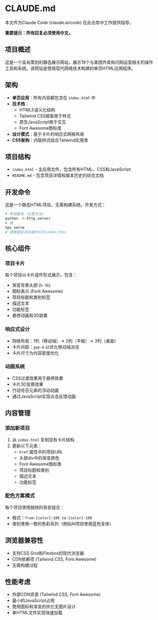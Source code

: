 # CLAUDE.md

本文件为Claude Code (claude.ai/code) 在此仓库中工作提供指导。

**重要提示：所有回复必须使用中文。**

## 项目概述

这是一个呈尚策划的静态展示网站，展示19个与美团外卖和闪购运营相关的操作工具和系统。该网站是使用现代网络技术构建的单页HTML应用程序。

## 架构

- **单页应用**：所有内容都包含在 `index.html` 中
- **技术栈**：
  - HTML5语义化结构
  - Tailwind CSS框架用于样式
  - 原生JavaScript用于交互
  - Font Awesome图标库
- **设计模式**：基于卡片的响应式网格布局
- **CSS架构**：内联样式结合Tailwind实用类

## 项目结构

- `index.html` - 主应用文件，包含所有HTML、CSS和JavaScript
- `README.md` - 包含项目详情和版本历史的综合文档

## 开发命令

这是一个静态HTML项目，无需构建系统。开发方式：

```bash
# 本地服务（任意方法）
python -m http.server
# 或
npx serve
# 或直接在浏览器中打开index.html
```

## 核心组件

### 项目卡片
每个项目以卡片组件形式展示，包含：
- 渐变背景头部 (`h-36`)
- 图标表示 (Font Awesome)
- 项目标题和类别标签
- 描述文本
- 功能标签
- 悬停动画和3D效果

### 响应式设计
- 网格布局：1列（移动端）→ 2列（平板）→ 3列（桌面）
- 卡片间距：`gap-6` 以优化移动端浏览
- 卡片尺寸为内容密度优化

### 动画系统
- CSS过渡效果用于悬停效果
- 卡片3D变换效果
- 行动号召元素的浮动动画
- 通过JavaScript实现点击反馈动画

## 内容管理

### 添加新项目
1. 从 `index.html` 复制现有卡片结构
2. 更新以下元素：
   - `href` 属性中的项目URL
   - 头部div中的渐变颜色
   - Font Awesome图标类
   - 项目标题和类别
   - 描述文本
   - 功能标签

### 配色方案模式
每个项目使用独特的渐变组合：
- 格式：`from-{color}-100 to-{color}-100`
- 类别使用一致的色彩系列（例如AI项目使用蓝色变体）

## 浏览器兼容性

- 支持CSS Grid和Flexbox的现代浏览器
- CDN依赖项 (Tailwind CSS, Font Awesome)
- 无需构建过程

## 性能考虑

- 外部CDN资源 (Tailwind CSS, Font Awesome)
- 最小的JavaScript占用
- 使用图标和渐变的优化无图片设计
- 单HTML文件实现快速加载